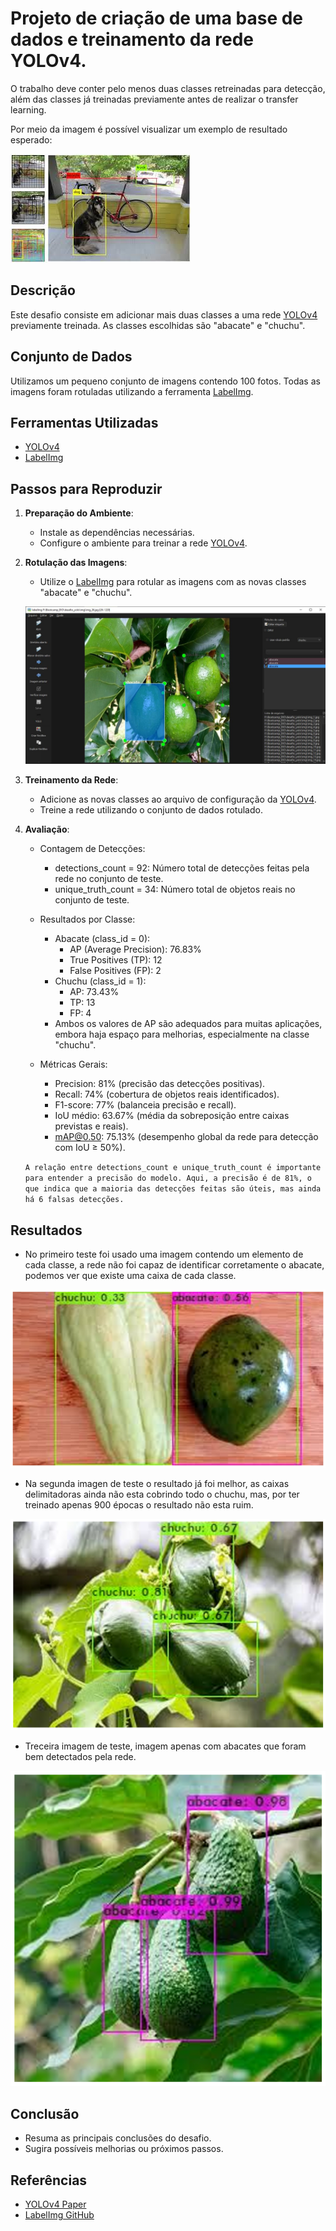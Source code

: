 # Projeto de criação de uma base de dados e treinamento da rede YOLOv4.
O trabalho deve conter pelo menos duas classes retreinadas para detecção, além das classes já treinadas previamente antes de realizar o transfer learning.

Por meio da imagem é possível visualizar um exemplo de resultado esperado:

![img](imagens/yolo.jpeg)

## Descrição
Este desafio consiste em adicionar mais duas classes a uma rede [YOLOv4](https://docs.ultralytics.com/pt/models/yolov4/#what-are-bag-of-freebies-in-the-context-of-yolov4) previamente treinada. As classes escolhidas são "abacate" e "chuchu".

## Conjunto de Dados
Utilizamos um pequeno conjunto de imagens contendo 100 fotos. Todas as imagens foram rotuladas utilizando a ferramenta [LabelImg](https://github.com/tzutalin/labelImg).

## Ferramentas Utilizadas
- [YOLOv4](https://docs.ultralytics.com/pt/models/yolov4/#what-are-bag-of-freebies-in-the-context-of-yolov4)
- [LabelImg](https://github.com/tzutalin/labelImg)

## Passos para Reproduzir
1. **Preparação do Ambiente**:
    - Instale as dependências necessárias.
    - Configure o ambiente para treinar a rede [YOLOv4](https://docs.ultralytics.com/pt/models/yolov4/#what-are-bag-of-freebies-in-the-context-of-yolov4).

2. **Rotulação das Imagens**:
    - Utilize o [LabelImg](https://github.com/tzutalin/labelImg) para rotular as imagens com as novas classes "abacate" e "chuchu".

    ![fig](imagens/l_img.JPG)

3. **Treinamento da Rede**:
    - Adicione as novas classes ao arquivo de configuração da [YOLOv4](https://docs.ultralytics.com/pt/models/yolov4/#what-are-bag-of-freebies-in-the-context-of-yolov4).
    - Treine a rede utilizando o conjunto de dados rotulado.

4. **Avaliação**:
    - Contagem de Detecções:
        - detections_count = 92: Número total de detecções feitas pela rede no conjunto de teste.
        - unique_truth_count = 34: Número total de objetos reais no conjunto de teste.
    - Resultados por Classe:
        - Abacate (class_id = 0):
            - AP (Average Precision): 76.83%
            - True Positives (TP): 12
            - False Positives (FP): 2
        - Chuchu (class_id = 1):
            - AP: 73.43%
            - TP: 13
            - FP: 4
        - Ambos os valores de AP são adequados para muitas aplicações, embora haja espaço para melhorias, especialmente na classe "chuchu".

    - Métricas Gerais:
        - Precision: 81% (precisão das detecções positivas).
        - Recall: 74% (cobertura de objetos reais identificados).
        - F1-score: 77% (balanceia precisão e recall).
        - IoU médio: 63.67% (média da sobreposição entre caixas previstas e reais).
        - mAP@0.50: 75.13% (desempenho global da rede para detecção com IoU ≥ 50%).
          
    `A relação entre detections_count e unique_truth_count é importante para entender a precisão do modelo. Aqui, a precisão é de 81%, o que indica que a maioria das detecções feitas são úteis, mas ainda há 6 falsas detecções.`
## Resultados
- No primeiro teste foi usado uma imagem contendo um elemento de cada classe, a rede não foi capaz de identificar corretamente o abacate, podemos ver que existe uma caixa de cada classe.

![teste1](imagens/teste1.png)

- Na segunda imagen de teste o resultado já foi melhor, as caixas delimitadoras ainda não esta cobrindo todo o chuchu, mas, por ter treinado apenas 900 épocas o resultado não esta ruim.

![teste2](imagens/teste2.png)

- Treceira imagem de teste, imagem apenas com abacates que foram bem detectados pela rede.

![teste3](imagens/teste3.png)

## Conclusão
- Resuma as principais conclusões do desafio.
- Sugira possíveis melhorias ou próximos passos.

## Referências
- [YOLOv4 Paper](https://arxiv.org/abs/2004.10934)
- [LabelImg GitHub](https://github.com/tzutalin/labelImg)
